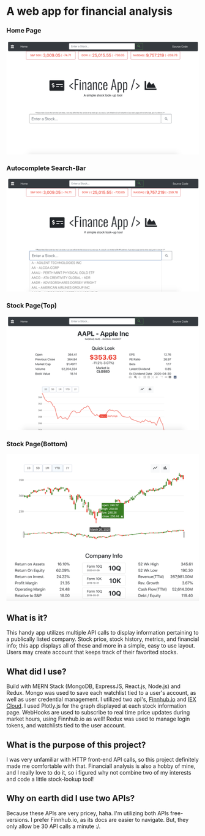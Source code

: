 # A web app for financial analysis
### Home Page
![](frontend/images/gal_1.png)
### Autocomplete Search-Bar
![](frontend/images/gal_2.png)
### Stock Page(Top)
![](frontend/images/gal_3.png)
### Stock Page(Bottom)
![](frontend/images/gal_4.png)
## What is it?
This handy app utilizes multiple API calls to display information pertaining to a publically listed company. Stock price, stock history, metrics, and financial info; this app displays all of these and more in a simple, easy to use layout. Users may create account that keeps track of their favorited stocks.
## What did I use?
Build with MERN Stack (MongoDB, ExpressJS, React.js, Node.js) and Redux. Mongo was used to save each watchlist tied to a user's account, as well as user credential management. I utilized two api's, [Finnhub.io](https://www.finnhub.io) and [IEX Cloud](https://www.iexcloud.io). I used Plotly.js for the graph displayed at each stock information page. WebHooks are used to subscribe to real time price updates during market hours, using Finnhub.io as well! Redux was used to manage login tokens, and watchlists tied to the user account.
## What is the purpose of this project?
I was very unfamiliar with HTTP front-end API calls, so this project definitely made me comfortable with that. Financiall analysis is also a hobby of mine, and I really love to do it, so i figured why not combine two of my interests and code a little stock-lookup tool!
## Why on earth did I use two APIs?
Because these APIs are very pricey, haha. I'm utilizing both APIs free-versions. I prefer Finnhub.io, as its docs are easier to navigate. But, they only allow be 30 API calls a minute :/.
